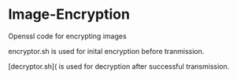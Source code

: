 # Image-Encryption
Openssl code for encrypting images

encryptor.sh is used for inital encryption before tranmission.

[decryptor.sh]( is used for decryption after successful transmission.
